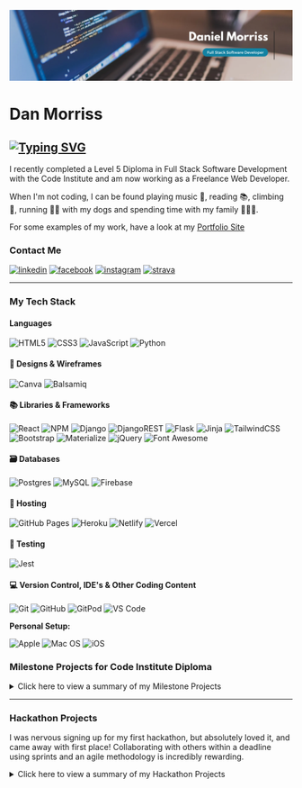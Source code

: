 ![Banner Image for Dan Morriss GitHub Profile](danmorrissbanner.png)

# Dan Morriss

## [![Typing SVG](https://readme-typing-svg.demolab.com?font=Fira+Code&pause=1000&random=false&width=435&lines=Full+Stack+Developer)]()

I recently completed a Level 5 Diploma in Full Stack Software Development with the Code Institute and am now working as a Freelance Web Developer.

When I'm not coding, I can be found playing music 🎸, reading 📚, climbing 🧗, running 🏃‍♂️ with my dogs and spending time with my family 👨‍👩‍👦.

For some examples of my work, have a look at my [Portfolio Site](https://www.danmorriss.dev/)

### Contact Me

[<img src='https://img.shields.io/badge/LinkedIn-0077B5?style=for-the-badge&logo=linkedin&logoColor=white' alt='linkedin'>](https://www.linkedin.com/in/morrissdaniel/)
[<img src='https://img.shields.io/badge/Facebook-1877F2?style=for-the-badge&logo=facebook&logoColor=white' alt='facebook'>](https://www.facebook.com/morrissdaniel/)
[<img src='https://img.shields.io/badge/Instagram-E4405F?style=for-the-badge&logo=instagram&logoColor=white' alt='instagram'>](https://www.instagram.com/danielmorriss/)
[<img src='https://img.shields.io/badge/Strava-FC4C02?style=for-the-badge&logo=strava&logoColor=white' alt='strava'>](https://www.strava.com/athletes/54299310)

---

### My Tech Stack

#### Languages

![HTML5](https://img.shields.io/badge/HTML5-E34F26?style=for-the-badge&logo=html5&logoColor=white)
![CSS3](https://img.shields.io/badge/CSS3-1572B6?style=for-the-badge&logo=css3&logoColor=white)
![JavaScript](https://img.shields.io/badge/JavaScript-323330?style=for-the-badge&logo=javascript&logoColor=F7DF1E)
![Python](https://img.shields.io/badge/python-3670A0?style=for-the-badge&logo=python&logoColor=ffdd54)

#### 🎨 Designs & Wireframes

![Canva](https://img.shields.io/badge/Canva-%2300C4CC.svg?&style=for-the-badge&logo=Canva&logoColor=white)
![Balsamiq](https://img.shields.io/badge/Balsamiq%20-%23A60000.svg?&style=for-the-badge&logo=Balsamiq&logoColor=FFFFFF)

#### 📚 Libraries & Frameworks

![React](https://img.shields.io/badge/react-%2320232a.svg?style=for-the-badge&logo=react&logoColor=%2361DAFB)
![NPM](https://img.shields.io/badge/NPM-%23CB3837.svg?style=for-the-badge&logo=npm&logoColor=white)
![Django](https://img.shields.io/badge/django-%23092E20.svg?style=for-the-badge&logo=django&logoColor=white)
![DjangoREST](https://img.shields.io/badge/DJANGO-REST-ff1709?style=for-the-badge&logo=django&logoColor=white&color=ff1709&labelColor=gray)
![Flask](https://img.shields.io/badge/flask-%23000.svg?style=for-the-badge&logo=flask&logoColor=white)
![Jinja](https://img.shields.io/badge/Jinja%20-%23000000.svg?&style=for-the-badge&logo=Jinja&logoColor=B41717)
![TailwindCSS](https://img.shields.io/badge/tailwindcss-%2338B2AC.svg?style=for-the-badge&logo=tailwind-css&logoColor=white)
![Bootstrap](https://img.shields.io/badge/Bootstrap-563D7C?style=for-the-badge&logo=bootstrap&logoColor=white)
![Materialize](https://img.shields.io/badge/Materialize%20-%23EE6E73.svg?&style=for-the-badge&logo=Materialize&logoColor=FFFFFF)
![jQuery](https://img.shields.io/badge/jQuery-0769AD?style=for-the-badge&logo=jquery&logoColor=white)
![Font Awesome](https://img.shields.io/badge/Font%20Awesome%20-%23339AF0.svg?&style=for-the-badge&logo=Font%20Awesome&logoColor=FFFFFF)

#### 🗃 Databases

![Postgres](https://img.shields.io/badge/postgres-%23316192.svg?style=for-the-badge&logo=postgresql&logoColor=white)
![MySQL](https://img.shields.io/badge/mysql-%2300f.svg?style=for-the-badge&logo=mysql&logoColor=white)
![Firebase](https://img.shields.io/badge/firebase-%23039BE5.svg?style=for-the-badge&logo=firebase)

#### 🏡 Hosting

![GitHub Pages](https://img.shields.io/static/v1?style=for-the-badge&message=GitHub+Pages&color=222222&logo=GitHub+Pages&logoColor=FFFFFF&label=)
![Heroku](https://img.shields.io/badge/heroku-%23430098.svg?style=for-the-badge&logo=heroku&logoColor=white)
![Netlify](https://img.shields.io/badge/netlify-%23000000.svg?style=for-the-badge&logo=netlify&logoColor=#00C7B7)
![Vercel](https://img.shields.io/badge/vercel-%23000000.svg?style=for-the-badge&logo=vercel&logoColor=white)

#### 🧪 Testing

![Jest](https://img.shields.io/badge/-jest-%23C21325?style=for-the-badge&logo=jest&logoColor=white)

#### 💻 Version Control, IDE's & Other Coding Content

![Git](https://img.shields.io/badge/GIT-E44C30?style=for-the-badge&logo=git&logoColor=white)
![GitHub](https://img.shields.io/badge/GitHub-100000?style=for-the-badge&logo=github&logoColor=white)
![GitPod](https://img.shields.io/badge/Gitpod-000000?style=for-the-badge&logo=gitpod&logoColor=#FFAE33)
![VS Code](https://img.shields.io/badge/Visual_Studio_Code-0078D4?style=for-the-badge&logo=visual%20studio%20code&logoColor=white)

**Personal Setup:**

![Apple](https://img.shields.io/badge/Apple%20laptop-333333?style=for-the-badge&logo=apple&logoColor=white)
![Mac OS](https://img.shields.io/badge/mac%20os-000000?style=for-the-badge&logo=apple&logoColor=white)
![iOS](https://img.shields.io/badge/iOS-000000?style=for-the-badge&logo=ios&logoColor=white)

### Milestone Projects for Code Institute Diploma

<details>
<summary>Click here to view a summary of my Milestone Projects</summary>

| Milestone No. |                                                                                                            Project                                                                                                             |                                                                                                   Description                                                                                                   |
| :-----------: | :----------------------------------------------------------------------------------------------------------------------------------------------------------------------------------------------------------------------------: | :-------------------------------------------------------------------------------------------------------------------------------------------------------------------------------------------------------------: |
|       1       | <p><a href="https://github.com/DanMorriss/jazz-platform"><img src="https://github.com/DanMorriss/jazz-platform/blob/main/assets/images/marlborough-jazz-platform-mockup.png?raw=true"></a></p><p>Marlborough Jazz Platform</p> |                                     <p>A website created for a fictional monthly Jazz Platform hosted by some of jazz history's greatest players. Created using HTML & CSS.                                     |
|       2       |        <p><a href="https://github.com/DanMorriss/music-theory-quiz"><img src="https://github.com/DanMorriss/music-theory-quiz/blob/main/assets/images/responsive-mockup.png?raw=true"></a></p><p>Music Theory Quiz</p>         |                                                        <p>A quiz app designed to test your music theory knowledge! Created with HTML, CSS & JavaScript.                                                         |
|       3       |       <p><a href="https://github.com/DanMorriss/lumos-online-banking"><img src="https://github.com/DanMorriss/lumos-online-banking/blob/main/assets/responsive_mockup.png?raw=true"></a></p><p>Lumos Online Banking</p>        |                       <p>An Python based online banking app with user and admin features. The programme uses Google Sheets as an external database to store all the user information.</p>                       |
|       4       |                      <p><a href="https://github.com/DanMorriss/nialls-barbershop"><img src="https://github.com/DanMorriss/nialls-barbershop/raw/main/media/mockup.png"></a></p><p>Niall's Barbershop</p>                       |                           <p>A Django full stack booking system for a local barbershop allowing both users and staff to create and manage bookings with full CRUD functionality.</p>                            |
|       5       |                         <p><a href="https://github.com/DanMorriss/highlights"><img src="https://github.com/DanMorriss/highlights/blob/main/docs/readme/mockup.jpg?raw=true"></a></p><p>Highlights</p>                          | <p>A socila media site based on the 5 minute journal where users can share posts, interact with other user via comments and likes as well as modidy their profile. Created using React & Django Rest Framework. |

</details>

---

### Hackathon Projects

I was nervous signing up for my first hackathon, but absolutely loved it, and came away with first place! Collaborating with others within a deadline using sprints and an agile methodology is incredibly rewarding.

<details>
<summary>Click here to view a summary of my Hackathon Projects</summary>

|                                                                                                                             Date, Theme & Organiser                                                                                                                              |                                                                                                                                                                                                                  Hackathon Project                                                                                                                                                                                                                   |                                                                               Place                                                                               |
| :------------------------------------------------------------------------------------------------------------------------------------------------------------------------------------------------------------------------------------------------------------------------------: | :--------------------------------------------------------------------------------------------------------------------------------------------------------------------------------------------------------------------------------------------------------------------------------------------------------------------------------------------------------------------------------------------------------------------------------------------------: | :---------------------------------------------------------------------------------------------------------------------------------------------------------------: |
|                                                                     <p>August 2023:</p><p><a href="https://hackathon.codeinstitute.net/teams/338/">Retro Quest</a></p><p>Organised by the Code Institute</p>                                                                     | <p><a href="https://github.com/DanMorriss/Retro-Mashup-Mayhem"><img src="https://github.com/DanMorriss/Retro-Mashup-Mayhem/blob/main/docs/retro-mash.png?raw=true" width="800px"></a></p><p>Retro Mashup Mayhem - A JavaScrip game using the Kaboom.js framework inspired by retro arcade games. <br><a href="https://retro-mashup-mayhem.netlify.app/">Live Site</a> <br><a href="https://github.com/DarrachBarneveld/Retro-Mashup-Mayhem">Repo</a> | <a href="https://api.eu.badgr.io/public/assertions/yaLtUE1gREaePeygpVV1gw"><img src="https://api.eu.badgr.io/public/assertions/lQDm7m4uQsybfWyu6Pzf7Q/image"></a> |
| <p>November 2023:</p><a href="https://hackathon.codeinstitute.net/teams/369/">Movember</a><p>Organised by <a href="https://www.eventbrite.co.uk/e/soda-social-x-code-institute-london-hackathon-tickets-737049122767?aff=oddtdtcreator">Soda Social & The Code Institute</a></p> |                                                                                       <img src="https://github.com/DanMorriss/MenTool/raw/main/static/images/logo.gif"> MenTool - A mood tracking app built using Django <br><a href="https://mentool-2af96fd6f7e7.herokuapp.com/">Live Site</a> <br><a href="https://github.com/DanMorriss/MenTool">Repo</a>                                                                                        |                                <img src="https://api.eu.badgr.io/public/assertions/VXzmbaMTQ66qmAewDgoz2A/image"> <br>Scrum Master                                |
|                                                                                      <p>April 2024:</p><p>Woman's Health Reimagined</p><p>Organised by the Code Institute & Soda Social</p>                                                                                      |                               <p><a href="https://github.com/DanMorriss/womenswellnesswariors"><img src="https://raw.githubusercontent.com/DanMorriss/womenswellnesswariors/main/assets/mockup.webp" width="800px"></a></p><p>dot. - A period tracking app. <br><a href="https://alcl2000.github.io/womenswellnesswarriors/">Live Site</a> <br><a href="https://github.com/DanMorriss/womenswellnesswariors">Repo</a>                                | <a href="https://api.eu.badgr.io/public/assertions/yaLtUE1gREaePeygpVV1gw"><img src="https://api.eu.badgr.io/public/assertions/VXzmbaMTQ66qmAewDgoz2A/image"></a> |

</details>
